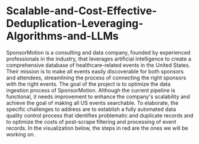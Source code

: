 # Scalable-and-Cost-Effective-Deduplication-Leveraging-Algorithms-and-LLMs

SponsorMotion is a consulting and data company, founded by experienced professionals in the industry, that leverages artificial intelligence to create a comprehensive database of healthcare-related events in the United States. Their mission is to make all events easily discoverable for both sponsors and attendees, streamlining the process of connecting the right sponsors with the right events.
The goal of the project is to optimize the data ingestion process of SponsorMotion. Although the current pipeline is functional, it needs improvement to enhance the company's scalability and achieve the goal of making all US events searchable. To elaborate, the specific challenges to address are to establish a fully automated data quality control process that identifies problematic and duplicate records and to optimize the costs of post-scrape filtering and processing of event records. In the visualization below, the steps in red are the ones we will be working on.
